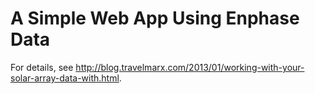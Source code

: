 # A Simple Web App Using Enphase Data

For details, see http://blog.travelmarx.com/2013/01/working-with-your-solar-array-data-with.html.
